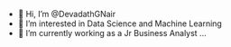 - 👋 Hi, I’m @DevadathGNair
- 👀 I’m interested in Data Science and Machine Learning
- 🌱 I’m currently working as a Jr Business Analyst ...
<!---
DevadathGNair/DevadathGNair is a ✨ special ✨ repository because its `README.md` (this file) appears on your GitHub profile.
You can click the Preview link to take a look at your changes.
--->
